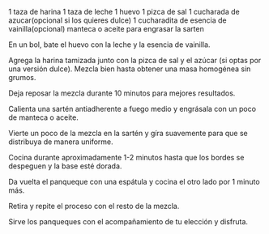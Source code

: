 1 taza de harina
1 taza de leche
1 huevo
1 pizca de sal
1 cucharada de azucar(opcional si los quieres dulce)
1 cucharadita de esencia de vainilla(opcional)
manteca o aceite para engrasar la sarten

En un bol, bate el huevo con la leche y la esencia de vainilla.

Agrega la harina tamizada junto con la pizca de sal y el azúcar (si optas por una versión dulce). Mezcla bien hasta obtener una masa homogénea sin grumos.

Deja reposar la mezcla durante 10 minutos para mejores resultados.

Calienta una sartén antiadherente a fuego medio y engrásala con un poco de manteca o aceite.

Vierte un poco de la mezcla en la sartén y gíra suavemente para que se distribuya de manera uniforme.

Cocina durante aproximadamente 1-2 minutos hasta que los bordes se despeguen y la base esté dorada.

Da vuelta el panqueque con una espátula y cocina el otro lado por 1 minuto más.

Retira y repite el proceso con el resto de la mezcla.

Sirve los panqueques con el acompañamiento de tu elección y disfruta.